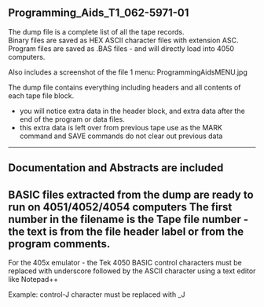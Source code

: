 Programming_Aids_T1_062-5971-01
-----
The dump file is a complete list of all the tape records.  
Binary files are saved as HEX ASCII character files with extension ASC.  
Program files are saved as .BAS files - and will directly load into 4050 computers.

Also includes a screenshot of the file 1 menu: ProgrammingAidsMENU.jpg

The dump file contains everything including headers and all contents of each tape file block.
- you will notice extra data in the header block, and extra data after the end of the program or data files.
- this extra data is left over from previous tape use as the MARK command and SAVE commands do not clear out previous data
-------
Documentation and Abstracts are included
-------
BASIC files extracted from the dump are ready to run on 4051/4052/4054 computers
The first number in the filename is the Tape file number - the text is from the file header label or from the program comments.
---
For the 405x emulator - the Tek 4050 BASIC control characters must be replaced with underscore followed by the ASCII character using a text editor like Notepad++

Example: control-J character must be replaced with _J
